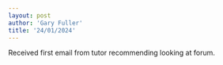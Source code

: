 ```yaml
---
layout: post
author: 'Gary Fuller'
title: '24/01/2024'
---
```


Received first email from tutor recommending looking at forum.
